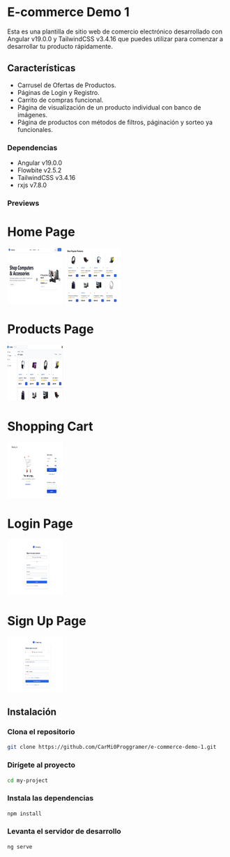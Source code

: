 # E-commerce Demo 1

Esta es una plantilla de sitio web de comercio electrónico desarrollado con Angular v19.0.0 y TailwindCSS v3.4.16 que puedes utilizar para comenzar a desarrollar tu producto rápidamente.

## Características

- Carrusel de Ofertas de Productos.
- Páginas de Login y Registro.
- Carrito de compras funcional.
- Página de visualización de un producto individual con banco de imágenes.
- Página de productos con métodos de filtros, páginación y sorteo ya funcionales.

### Dependencias

- Angular v19.0.0
- Flowbite v2.5.2
- TailwindCSS v3.4.16
- rxjs v7.8.0

### Previews

# Home Page

<img src="/public/img/previews/home-page.png" width="128px" height="128px" />

<img src="/public/img/previews/home-products.png" width="128px" height="128px" />

# Products Page

<img src="/public/img/previews/products-page.png" width="128px" height="128px" />

# Shopping Cart

<img src="/public/img/previews/shopping-cart.png" width="128px" height="128px" />

# Login Page

<img src="/public/img/previews/login.png" width="128px" height="128px" />

# Sign Up Page

<img src="/public/img/previews/register.png" width="128px" height="128px" />

## Instalación

### Clona el repositorio

```bash
git clone https://github.com/CarMi0Proggramer/e-commerce-demo-1.git
```

### Dirígete al proyecto

```bash
cd my-project
```

### Instala las dependencias

```bash
npm install
```

### Levanta el servidor de desarrollo

```bash
ng serve
```

